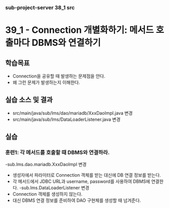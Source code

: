 ### sub-project-server 38_1 src ###

# 39_1 - Connection 개별화하기: 메서드 호출마다 DBMS와 연결하기


## 학습목표

- Connection을 공유할 때 발생하는 문제점을 안다.
- 왜 그런 문제가 발생하는지 이해한다.

## 실습 소스 및 결과

- src/main/java/sub/lms/dao/mariadb/XxxDaoImpl.java 변경
- src/main/java/sub/lms/DataLoaderListener.java 변경

## 실습  

### 훈련1: 각 메서드를 호출할 때 DBMS와 연결하라.

-sub.lms.dao.mariadb.XxxDaoImpl 변경
  - 생성자에서 파라미터로 Connection 객체를 받는 대신에 DB 연결 정보를 받는다. 
  - 각 메서드에서 JDBC URL과 username, password를 사용하여 DBMS에 연결한다.
-sub.lms.DataLoaderListener 변경
  - Connection 객체를 생성하지 않는다.
  - 대신 DBMS 연결 정보를 준비하여 DAO 구현체를 생성할 때 넘겨준다.


  